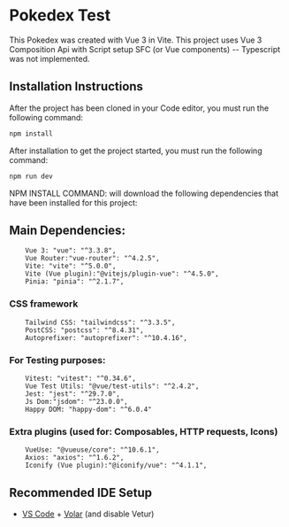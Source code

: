 # Pokedex Test

This Pokedex was created with Vue 3 in Vite. This project uses Vue 3 Composition Api with Script setup SFC (or Vue components) -- Typescript was not implemented.

## Installation Instructions

After the project has been cloned in your Code editor, you must run the following command:

```bash
npm install
```

After installation to get the project started, you must run the following command:

```bash
npm run dev
```

NPM INSTALL COMMAND: will download the following dependencies that have been installed for this project:

## Main Dependencies:

    	Vue 3: "vue": "^3.3.8",
    	Vue Router:"vue-router": "^4.2.5",
    	Vite: "vite": "^5.0.0",
    	Vite (Vue plugin):"@vitejs/plugin-vue": "^4.5.0",
    	Pinia: "pinia": "^2.1.7",

### CSS framework

    	Tailwind CSS: "tailwindcss": "^3.3.5",
    	PostCSS: "postcss": "^8.4.31",
    	Autoprefixer: "autoprefixer": "^10.4.16",

### For Testing purposes:

    	Vitest: "vitest": "^0.34.6",
        Vue Test Utils: "@vue/test-utils": "^2.4.2",
    	Jest: "jest": "^29.7.0",
    	Js Dom:"jsdom": "^23.0.0",
    	Happy DOM: "happy-dom": "^6.0.4"

### Extra plugins (used for: Composables, HTTP requests, Icons)

    	VueUse: "@vueuse/core": "^10.6.1",
    	Axios: "axios": "^1.6.2",
    	Iconify (Vue plugin):"@iconify/vue": "^4.1.1",

## Recommended IDE Setup

- [VS Code](https://code.visualstudio.com/) + [Volar](https://marketplace.visualstudio.com/items?itemName=Vue.volar) (and disable Vetur)
